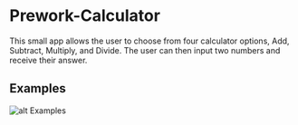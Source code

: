 # Prework-Calculator

This small app allows the user to choose from four calculator options, Add, Subtract, Multiply, and Divide.  The user can then input two numbers and receive their answer.

## Examples

![alt Examples](https://github.com/Roketsu86/Prework-Calculator/blob/master/prework-5.jpg)
